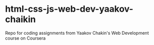 # html-css-js-web-dev-yaakov-chaikin
Repo for coding assignments from Yaakov Chakin's Web Development course on Coursera
